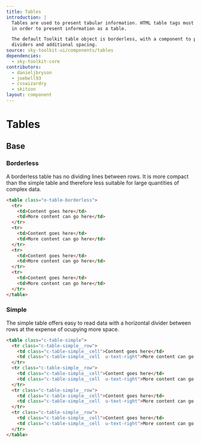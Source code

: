 ```yaml
---
title: Tables
introduction: |
  Tables are used to present tabular information. HTML table tags must be used
  in order to present information as a table.

  The default Toolkit table object is borderless, with a component to produce
  dividers and additional spacing.
source: sky-toolkit-ui/components/tables
dependencies:
  - sky-toolkit-core
contributors:
  - danieljbryson
  - joebell93
  - csswizardry
  - skitson
layout: component
---
```


# Tables

## Base

### Borderless

A borderless table has no dividing lines between rows. It is more compact than
the simple table and therefore less suitable for large quantities of complex
data.

```html
<table class="o-table-borderless">
  <tr>
    <td>Content goes here</td>
    <td>More content can go here</td>
  </tr>
  <tr>
    <td>Content goes here</td>
    <td>More content can go here</td>
  </tr>
  <tr>
    <td>Content goes here</td>
    <td>More content can go here</td>
  </tr>
  <tr>
    <td>Content goes here</td>
    <td>More content can go here</td>
  </tr>
</table>
```

### Simple

The simple table offers easy to read data with a horizontal divider between rows
at the expense of ocupying more space.

```html
<table class="c-table-simple">
  <tr class="c-table-simple__row">
    <td class="c-table-simple__cell">Content goes here</td>
    <td class="c-table-simple__cell  u-text-right">More content can go here</td>
  </tr>
  <tr class="c-table-simple__row">
    <td class="c-table-simple__cell">Content goes here</td>
    <td class="c-table-simple__cell  u-text-right">More content can go here</td>
  </tr>
  <tr class="c-table-simple__row">
    <td class="c-table-simple__cell">Content goes here</td>
    <td class="c-table-simple__cell  u-text-right">More content can go here</td>
  </tr>
  <tr class="c-table-simple__row">
    <td class="c-table-simple__cell">Content goes here</td>
    <td class="c-table-simple__cell  u-text-right">More content can go here</td>
  </tr>
</table>
```